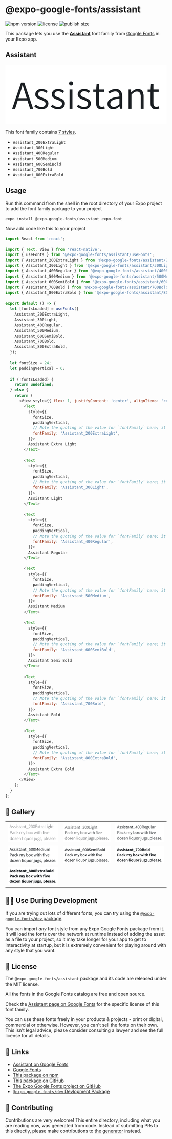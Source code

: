 # @expo-google-fonts/assistant

![npm version](https://flat.badgen.net/npm/v/@expo-google-fonts/assistant)
![license](https://flat.badgen.net/github/license/expo/google-fonts)
![publish size](https://flat.badgen.net/packagephobia/install/@expo-google-fonts/assistant)

This package lets you use the [**Assistant**](https://fonts.google.com/specimen/Assistant) font family from [Google Fonts](https://fonts.google.com/) in your Expo app.

## Assistant

![Assistant](./font-family.png)

This font family contains [7 styles](#-gallery).

- `Assistant_200ExtraLight`
- `Assistant_300Light`
- `Assistant_400Regular`
- `Assistant_500Medium`
- `Assistant_600SemiBold`
- `Assistant_700Bold`
- `Assistant_800ExtraBold`

## Usage

Run this command from the shell in the root directory of your Expo project to add the font family package to your project
```sh
expo install @expo-google-fonts/assistant expo-font
```

Now add code like this to your project
```js
import React from 'react';

import { Text, View } from 'react-native';
import { useFonts } from '@expo-google-fonts/assistant/useFonts';
import { Assistant_200ExtraLight } from '@expo-google-fonts/assistant/200ExtraLight';
import { Assistant_300Light } from '@expo-google-fonts/assistant/300Light';
import { Assistant_400Regular } from '@expo-google-fonts/assistant/400Regular';
import { Assistant_500Medium } from '@expo-google-fonts/assistant/500Medium';
import { Assistant_600SemiBold } from '@expo-google-fonts/assistant/600SemiBold';
import { Assistant_700Bold } from '@expo-google-fonts/assistant/700Bold';
import { Assistant_800ExtraBold } from '@expo-google-fonts/assistant/800ExtraBold';

export default () => {
  let [fontsLoaded] = useFonts({
    Assistant_200ExtraLight,
    Assistant_300Light,
    Assistant_400Regular,
    Assistant_500Medium,
    Assistant_600SemiBold,
    Assistant_700Bold,
    Assistant_800ExtraBold,
  });

  let fontSize = 24;
  let paddingVertical = 6;

  if (!fontsLoaded) {
    return undefined;
  } else {
    return (
      <View style={{ flex: 1, justifyContent: 'center', alignItems: 'center' }}>
        <Text
          style={{
            fontSize,
            paddingVertical,
            // Note the quoting of the value for `fontFamily` here; it expects a string!
            fontFamily: 'Assistant_200ExtraLight',
          }}>
          Assistant Extra Light
        </Text>

        <Text
          style={{
            fontSize,
            paddingVertical,
            // Note the quoting of the value for `fontFamily` here; it expects a string!
            fontFamily: 'Assistant_300Light',
          }}>
          Assistant Light
        </Text>

        <Text
          style={{
            fontSize,
            paddingVertical,
            // Note the quoting of the value for `fontFamily` here; it expects a string!
            fontFamily: 'Assistant_400Regular',
          }}>
          Assistant Regular
        </Text>

        <Text
          style={{
            fontSize,
            paddingVertical,
            // Note the quoting of the value for `fontFamily` here; it expects a string!
            fontFamily: 'Assistant_500Medium',
          }}>
          Assistant Medium
        </Text>

        <Text
          style={{
            fontSize,
            paddingVertical,
            // Note the quoting of the value for `fontFamily` here; it expects a string!
            fontFamily: 'Assistant_600SemiBold',
          }}>
          Assistant Semi Bold
        </Text>

        <Text
          style={{
            fontSize,
            paddingVertical,
            // Note the quoting of the value for `fontFamily` here; it expects a string!
            fontFamily: 'Assistant_700Bold',
          }}>
          Assistant Bold
        </Text>

        <Text
          style={{
            fontSize,
            paddingVertical,
            // Note the quoting of the value for `fontFamily` here; it expects a string!
            fontFamily: 'Assistant_800ExtraBold',
          }}>
          Assistant Extra Bold
        </Text>
      </View>
    );
  }
};

```

## 🔡 Gallery


||||
|-|-|-|
|![Assistant_200ExtraLight](.//200ExtraLight/Assistant_200ExtraLight.ttf.png)|![Assistant_300Light](.//300Light/Assistant_300Light.ttf.png)|![Assistant_400Regular](.//400Regular/Assistant_400Regular.ttf.png)||
|![Assistant_500Medium](.//500Medium/Assistant_500Medium.ttf.png)|![Assistant_600SemiBold](.//600SemiBold/Assistant_600SemiBold.ttf.png)|![Assistant_700Bold](.//700Bold/Assistant_700Bold.ttf.png)||
|![Assistant_800ExtraBold](.//800ExtraBold/Assistant_800ExtraBold.ttf.png)||||


## 👩‍💻 Use During Development

If you are trying out lots of different fonts, you can try using the [`@expo-google-fonts/dev` package](https://github.com/freeboub/google-fonts/tree/master/font-packages/dev#readme).

You can import *any* font style from any Expo Google Fonts package from it. It will load the fonts
over the network at runtime instead of adding the asset as a file to your project, so it may take longer
for your app to get to interactivity at startup, but it is extremely convenient
for playing around with any style that you want.

## 📖 License

The `@expo-google-fonts/assistant` package and its code are released under the MIT license.

All the fonts in the Google Fonts catalog are free and open source.

Check the [Assistant page on Google Fonts](https://fonts.google.com/specimen/Assistant) for the specific license of this font family.

You can use these fonts freely in your products & projects - print or digital, commercial or otherwise. However, you can't sell the fonts on their own. This isn't legal advice, please consider consulting a lawyer and see the full license for all details.

## 🔗 Links

- [Assistant on Google Fonts](https://fonts.google.com/specimen/Assistant)
- [Google Fonts](https://fonts.google.com/)
- [This package on npm](https://www.npmjs.com/package/@expo-google-fonts/assistant)
- [This package on GitHub](https://github.com/freeboub/google-fonts/tree/master/font-packages/assistant)
- [The Expo Google Fonts project on GitHub](https://github.com/freeboub/google-fonts)
- [`@expo-google-fonts/dev` Devlopment Package](https://github.com/freeboub/google-fonts/tree/master/font-packages/dev)

## 🤝 Contributing

Contributions are very welcome! This entire directory, including what you are reading now, was generated from code. Instead of submitting PRs to this directly, please make contributions to [the generator](https://github.com/freeboub/google-fonts/tree/master/packages/generator) instead.

